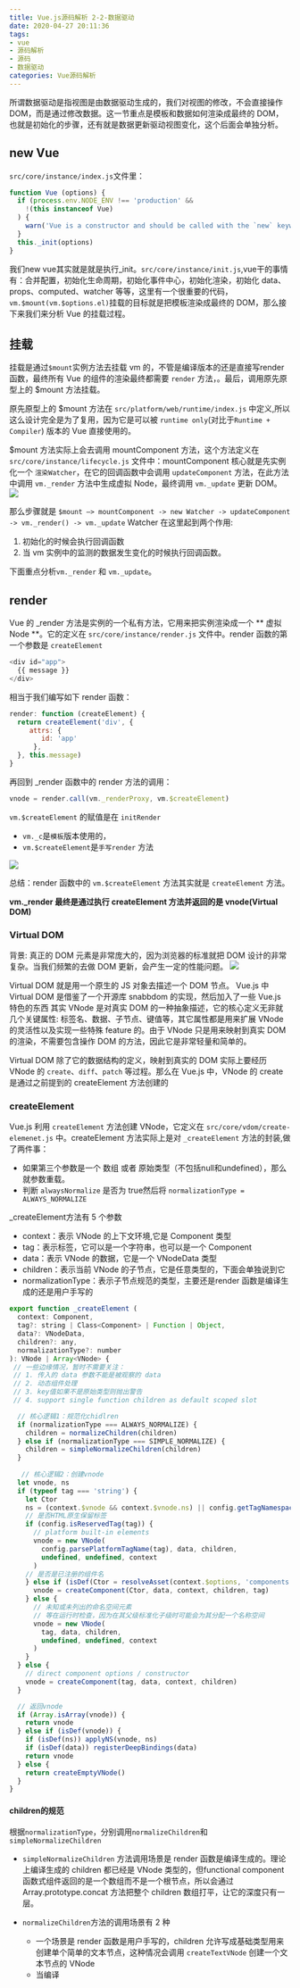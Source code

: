 ```yaml
---
title: Vue.js源码解析 2-2-数据驱动
date: 2020-04-27 20:11:36
tags:
- vue
- 源码解析
- 源码
- 数据驱动
categories: Vue源码解析
---
```


所谓数据驱动是指视图是由数据驱动生成的，我们对视图的修改，不会直接操作 DOM，而是通过修改数据。这一节重点是模板和数据如何渲染成最终的 DOM，也就是初始化的步骤，还有就是数据更新驱动视图变化，这个后面会单独分析。

<!-- more -->

## new Vue

`src/core/instance/index.js`文件里：
``` js
function Vue (options) {
  if (process.env.NODE_ENV !== 'production' &&
    !(this instanceof Vue)
  ) {
    warn('Vue is a constructor and should be called with the `new` keyword')
  }
  this._init(options)
}
```
我们new vue其实就是就是执行_init。`src/core/instance/init.js`,vue干的事情有：合并配置，初始化生命周期，初始化事件中心，初始化渲染，初始化 data、props、computed、watcher 等等，这里有一个很重要的代码，`vm.$mount(vm.$options.el)`挂载的目标就是把模板渲染成最终的 DOM，那么接下来我们来分析 Vue 的挂载过程。

## 挂载

挂载是通过`$mount`实例方法去挂载 vm 的，不管是编译版本的还是直接写render函数，最终所有 Vue 的组件的渲染最终都需要 `render` 方法，。最后，调用原先原型上的 $mount 方法挂载。

原先原型上的 $mount 方法在 `src/platform/web/runtime/index.js` 中定义,所以这么设计完全是为了复用，因为它是可以被 `runtime only`(对比于`Runtime + Compiler`) 版本的 Vue 直接使用的。

$mount 方法实际上会去调用 mountComponent 方法，这个方法定义在 `src/core/instance/lifecycle.js` 文件中：mountComponent 核心就是先实例化一个 `渲染Watcher`，在它的回调函数中会调用 `updateComponent` 方法，在此方法中调用 `vm._render` 方法中生成虚拟 Node，最终调用 `vm._update` 更新 DOM。
![](https://cdn.liujiefront.com/images/vue-source/19cpk.png)

那么步骤就是 `$mount —> mountComponent -> new Watcher -> updateComponent -> vm._render() -> vm._update`
Watcher 在这里起到两个作用:
1. 初始化的时候会执行回调函数
2. 当 vm 实例中的监测的数据发生变化的时候执行回调函数。
   
下面重点分析`vm._render` 和 `vm._update`。

## render

Vue 的 _render 方法是实例的一个私有方法，它用来把实例渲染成一个 ** 虚拟 Node **。它的定义在 `src/core/instance/render.js` 文件中。render 函数的第一个参数是 `createElement`
``` js
<div id="app">
  {{ message }}
</div>
```
相当于我们编写如下 render 函数：
``` js
render: function (createElement) {
  return createElement('div', {
     attrs: {
        id: 'app'
      },
  }, this.message)
}
```
再回到 _render 函数中的 render 方法的调用：
``` js
vnode = render.call(vm._renderProxy, vm.$createElement)
```

`vm.$createElement` 的赋值是在 `initRender` 

- `vm._c`是`模板`版本使用的，
- `vm.$createElement`是`手写render` 方法

![](https://cdn.liujiefront.com/images/vue-source/gimx5.png)

总结：render 函数中的 `vm.$createElement` 方法其实就是 `createElement` 方法。

**vm._render 最终是通过执行 createElement 方法并返回的是 vnode(Virtual DOM)**

### Virtual DOM

背景: 真正的 DOM 元素是非常庞大的，因为浏览器的标准就把 DOM 设计的非常复杂。当我们频繁的去做 DOM 更新，会产生一定的性能问题。
![](https://cdn.liujiefront.com/images/vue-source/ozfdg.jpg)

Virtual DOM 就是用一个原生的 JS 对象去描述一个 DOM 节点。
Vue.js 中 Virtual DOM 是借鉴了一个开源库 snabbdom 的实现，然后加入了一些 Vue.js 特色的东西
其实 VNode 是对真实 DOM 的一种抽象描述，它的核心定义无非就几个关键属性: 标签名、数据、子节点、键值等，其它属性都是用来扩展 VNode 的灵活性以及实现一些特殊 feature 的。由于 VNode 只是用来映射到真实 DOM 的渲染，不需要包含操作 DOM 的方法，因此它是非常轻量和简单的。

Virtual DOM 除了它的数据结构的定义，映射到真实的 DOM 实际上要经历 VNode 的 `create`、`diff`、`patch` 等过程。那么在 Vue.js 中，VNode 的 create 是通过之前提到的 createElement 方法创建的

### createElement

Vue.js 利用 `createElement` 方法创建 VNode，它定义在 `src/core/vdom/create-elemenet.js` 中。createElement 方法实际上是对 `_createElement` 方法的封装,做了两件事：

* 如果第三个参数是一个 数组 或者 原始类型（不包括null和undefined），那么就参数重载。
* 判断 `alwaysNormalize` 是否为 true然后将 `normalizationType = ALWAYS_NORMALIZE`

_createElement方法有 5 个参数
- context：表示 VNode 的上下文环境,它是 Component 类型
- tag：表示标签，它可以是一个字符串，也可以是一个 Component
- data：表示 VNode 的数据，它是一个 VNodeData 类型
- children：表示当前 VNode 的子节点，它是任意类型的，下面会单独说到它
- normalizationType：表示子节点规范的类型，主要还是render 函数是编译生成的还是用户手写的

```js
export function _createElement (
  context: Component,
  tag?: string | Class<Component> | Function | Object,
  data?: VNodeData,
  children?: any,
  normalizationType?: number
): VNode | Array<VNode> {
 // 一些边缘情况，暂时不需要关注：  
 // 1. 传入的 data 参数不能是被观察的 data  
 // 2. 动态组件处理  
 // 3. key值如果不是原始类型则抛出警告  
 // 4. support single function children as default scoped slot

  // 核心逻辑1：规范化chidlren
  if (normalizationType === ALWAYS_NORMALIZE) {
    children = normalizeChildren(children)
  } else if (normalizationType === SIMPLE_NORMALIZE) {
    children = simpleNormalizeChildren(children)
  }
  
   // 核心逻辑2：创建vnode
  let vnode, ns
  if (typeof tag === 'string') {
    let Ctor
    ns = (context.$vnode && context.$vnode.ns) || config.getTagNamespace(tag)
    // 是否HTML原生保留标签
    if (config.isReservedTag(tag)) {
      // platform built-in elements
      vnode = new VNode(
        config.parsePlatformTagName(tag), data, children,
        undefined, undefined, context
      )
    // 是否是已注册的组件名
    } else if (isDef(Ctor = resolveAsset(context.$options, 'components', tag))) {
      vnode = createComponent(Ctor, data, context, children, tag)
    } else {
      // 未知或未列出的命名空间元素
      // 等在运行时检查，因为在其父级标准化子级时可能会为其分配一个名称空间
      vnode = new VNode(
        tag, data, children,
        undefined, undefined, context
      )
    }
  } else {
    // direct component options / constructor
    vnode = createComponent(tag, data, context, children)
  }

  // 返回vnode
  if (Array.isArray(vnode)) {
    return vnode
  } else if (isDef(vnode)) {
    if (isDef(ns)) applyNS(vnode, ns)
    if (isDef(data)) registerDeepBindings(data)
    return vnode
  } else {
    return createEmptyVNode()
  }
}
```

#### children的规范
根据`normalizationType`，分别调用`normalizeChildren`和`simpleNormalizeChildren`
- `simpleNormalizeChildren` 方法调用场景是 render 函数是编译生成的。理论上编译生成的 children 都已经是 VNode 类型的，但functional component 函数式组件返回的是一个数组而不是一个根节点，所以会通过 Array.prototype.concat 方法把整个 children 数组打平，让它的深度只有一层。
- `normalizeChildren`方法的调用场景有 2 种
  - 一个场景是 render 函数是用户手写的，children 允许写成基础类型用来创建单个简单的文本节点，这种情况会调用 `createTextVNode` 创建一个文本节点的 VNode
  - 当编译 <template>、slot、v-for 的时候会产生嵌套数组，这会调用 `normalizeArrayChildren` 方法

  `normalizeArrayChildren`主要的逻辑就是遍历 children，获得单个节点 c，然后对 c 的类型判断
    - 数组：递归调用 normalizeArrayChildren
    - 基础类型：通过 createTextVNode 方法转换成 VNode 类型
    - vnode类型：如果 children 是一个 v-for 列表，则根据 nestedIndex 去更新它的 key。

经过对 children 的规范化，children 变成了一个类型为 VNode 的 Array。

#### VNode的创建

当 tag 是一个字符串时：
  - 如果 tag 是内置标签则直接创建一个对应的 VNode 对象。
  - 如果 tag 如果是已注册的组件名，则调用 `createComponent` 函数。
  - tag 是一个未知的标签名，这里会直接按标签名创建 vnode，然后等运行时再来检查，因为它的父级规范化子级时可能会为其分配命名空间。

当 tag 不是字符串时：
  - 通过 `createComponent` 创建组件类型的 VNode

根据tag的类型，会调用不同的方法去生成vnode的实例，最终返回出去
![](https://cdn.liujiefront.com/images/vue-source/80180.png)

createElement总结：
每个 VNode 有 children，children 每个元素也是一个 VNode，这样就形成了一个 VNode Tree，它很好的描述了我们的 DOM Tree。

## update

上面的提到的`mountComponent`方法里有`vm._update(vm._render(), hydrating)`的调用。（ ** _update 方法的作用是把 VNode 渲染成真实的 DOM ** 对比于 ** _render的作用是把真实的DOM转化为VNode **）。它的定义在 `src/core/instance/lifecycle.js` 中
![](https://cdn.liujiefront.com/images/vue-source/975yl.png)

`_update` 的核心就是调用 `vm.__patch__ `方法, 浏览器下会指向`src/platforms/web/runtime/patch.js`。里面有`createPatchFunction`方法
![](https://cdn.liujiefront.com/images/vue-source/j0c5r.png)

`createPatchFunction`方法很长，内部定义了一系列的辅助方法；
最终一个关键代码是：`return function patch (oldVnode, vnode, hydrating, removeOnly)`。
这个方法就赋值给了`lifecycleMixin`里的`vm.$el`
```js
const hooks = ['create', 'activate', 'update', 'remove', 'destroy']
export function createPatchFunction (backend) {
  let i, j
  const cbs = {}

  const { modules, nodeOps } = backend
  // 遍历，将 hooks 作为 cbs 属性，然后将对应的 modules 的子项 push 到 cbs.hooks 中。
  for (i = 0; i < hooks.length; ++i) {
    cbs[hooks[i]] = []
    for (j = 0; j < modules.length; ++j) {
      if (isDef(modules[j][hooks[i]])) {
        cbs[hooks[i]].push(modules[j][hooks[i]])
      }
    }
  }

  // ...这里定义了很多辅助函数

  // 返回真正的patch
  return function patch (oldVnode, vnode, hydrating, removeOnly) {

  }
}
```

下面对`createPatchFunction`和`patch`函数单独的讲解下：

`createPatchFunction`方法有两个参数：
- nodeOps：表示对 “平台 DOM” 的一些操作方法
- modules：表示平台的一些模块，它们会在整个 patch 过程的不同阶段执行相应的钩子函数。

```js
<body>
    <div id="app"></div>
</body>
var app = new Vue({
    el: '#app',
    render: function(createElement) {
        return createElement('div', {
            attrs: { id: 'app' }
        }, 'Hello Vue!')
    }
})
```

`patch`方法有四个参数：
- oldVnode：例子中 id 为 app 的 DOM 对象，也就是在 HTML 模板中写的 <div id="app">，vm.$el 的赋值是在之前 mountComponent 函数做的。
- vnode：表示执行 _render 后返回的 VNode 的节点；
- hydrating 表示是否是服务端渲染
- removeOnly 是给 transition-group 用的

`patch`函数本身,内部的实现还是很复杂的，看几个关键步骤：
``` js
const isRealElement = isDef(oldVnode.nodeType)
if (!isRealElement && sameVnode(oldVnode, vnode)) {
  // ...

} else {
  if (isRealElement) {
    // ...     

    // 将真实的 DOM 转换成 vnode，也就是 <div id="app"></div>
    oldVnode = emptyNodeAt(oldVnode)
  }
  // 保存真实的DOM
  const oldElm = oldVnode.elm
  // body
  const parentElm = nodeOps.parentNode(oldElm)

  // insertedVnodeQueue 在这是空数组
  // oldEm._leaveCb 在这是 undefined
  // nextSibling表示DOM的右边的节点，在这是换行text节点
  createElm(
    vnode,
    insertedVnodeQueue,
    oldElm._leaveCb ? null : parentElm,
    nodeOps.nextSibling(oldElm)
  )

  // 销毁旧节点        
  if (isDef(parentElm)) {          
    removeVnodes([oldVnode], 0, 0)        
  } else if (isDef(oldVnode.tag)) {
    invokeDestroyHook(oldVnode)        
  }
}
```

1. oldVnode 是真实的 DOM，通过 emptyNodeAt 将真实的 DOM 转换成 vnode
```js
  oldVnode = emptyNodeAt(oldVnode)
```
2. parentElm: 比如 body 节点（`<body><div id="app"></div></body>`）
   
3. 调用 createElm 方法：作用是通过虚拟节点创建真实的 DOM 并插入到它的父节点中:
   
  - createComponent 尝试创建子组件
  - createChildren 创建子元素，实际上是遍历子虚拟节点，递归调用 createElm，这是一种常用的**深度优先**的遍历算法
  - invokeCreateHooks 执行所有的 create 的钩子并把 vnode push 到 insertedVnodeQueue 中
  - insert 把 DOM 插入到父节点中，因为是递归调用，子元素会优先调用 insert，所以整个 vnode 树节点的插入顺序是**先子后父**

4. vnode.parent: 父占位节点。和组件相关
   
5. 判断之前定义的 parentElm 是否存在，有则删除掉 vm.$el 对应的节点。在执行这一步前，浏览器的 DOM 结构是这样的：
```js
<body>
    <div id="app"></div>
    <div id="app">Hello Vue!</div>
</body>
```
之后删除 `<div id="app"></div>` 完成新旧节点替换工作。

6. 最后将 vnode.elm（也就是真实DOM）返回。

## 总结
从初始化 Vue 到最终渲染的整个过程大概能分为这样的步骤：

![](https://cdn.liujiefront.com/images/vue-source/dkmh3.jpg)


